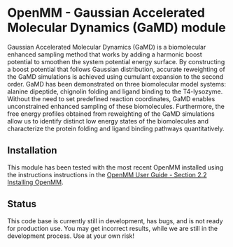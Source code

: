 # OpenMM - Gaussian Accelerated Molecular Dynamics (GaMD) module

Gaussian Accelerated Molecular Dynamics (GaMD) is a biomolecular enhanced sampling method that works by adding a harmonic boost potential to smoothen the system potential energy surface. By constructing a boost potential that follows Gaussian distribution, accurate reweighting of the GaMD simulations is achieved using cumulant expansion to the second order. GaMD has been demonstrated on three biomolecular model systems: alanine dipeptide, chignolin folding and ligand binding to the T4-lysozyme. Without the need to set predefined reaction coordinates, GaMD enables unconstrained enhanced sampling of these biomolecules. Furthermore, the free energy profiles obtained from reweighting of the GaMD simulations allow us to identify distinct low energy states of the biomolecules and characterize the protein folding and ligand binding pathways quantitatively.


## Installation
This module has been tested with the most recent OpenMM installed using the instructions instructions in the [OpenMM User Guide - Section 2.2 Installing OpenMM](http://docs.openmm.org/latest/userguide/application.html#installing-openmm).

## Status

This code base is currently still in development, has bugs, and is not ready for production use.  You may get incorrect results, while we are still in the development process.  Use at your own risk!
